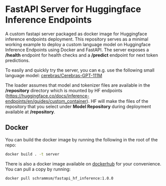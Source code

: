 # FastAPI Server for Huggingface Inference Endpoints

A custom fastapi server packaged as docker image for Huggingface inference endpoints deployment.
This repository serves as a minimal working example to deploy a custom language model on Huggingface Inference Endpoints using Docker and FastAPI.
The server exposes a **/health** endpoint for health checks and a **/predict** endpoint for next token predictions.

To easily and quickly try the server, you can e.g. use the following small language model:
[cerebras/Cerebras-GPT-111M](https://huggingface.co/cerebras/Cerebras-GPT-111M)

The loader assumes that model and tokenizer files are available in the **/repository** directory which is mounted by HF endpoints (https://huggingface.co/docs/inference-endpoints/en/guides/custom_container).
HF will make the files of the repository that you select under **Model Repository** during deployment available at **/repository**.

## Docker

You can build the docker image by running the following in the root of the repo:

```bash
docker build . -t server
```

There is also a docker image available on [dockerhub](https://hub.docker.com/repository/docker/schrammsm/fastapi_hf_inference/general) for your convenience.
You can pull a copy by running:

```bash
docker pull schrammsm/fastapi_hf_inference:1.0.0
```
